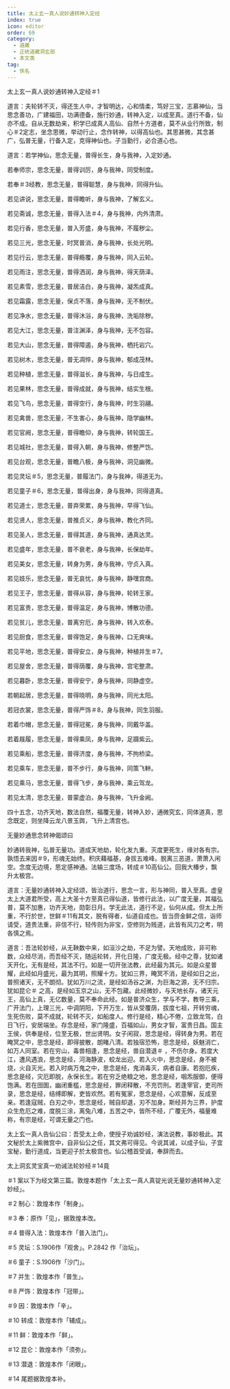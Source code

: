 ```yaml
---
title: 太上玄一真人说妙通转神入定经
index: true
icon: editor
order: 69
category:
  - 道藏
  - 正统道藏洞玄部
  - 本文类
tag:
  - 佚名
---
```


太上玄一真人说妙通转神入定经＃1  

道言：夫轮转不灭，得还生人中，才智明达，心和情柔，笃好三宝，志慕神仙，当思念善功，广建福田，功满德备，施行妙通，转神入定，以成至真。道行不备，仙亦不成。自从无数劫来，积学已成真人高仙、自然十方道者，莫不从业行所致，制心＃2定志，坐念思微，举动行止，念作转神，以得高仙也。其思甚微，其念甚广，弘普无量，行备入定，克得神仙也。子当勤行，必合道心也。  

道言：若学神仙，思念无量，普得长生，身与我神，入定妙通。  

若奉师宗，思念无量，普得训厉，身与我神，同受制度。  

若奉＃3经教，思念无量，普得聪慧，身与我神，同得升仙。  

若见讲说，思念无量，普得瞻听，身与我神，了解玄义。  

若见斋诚，思念无量，普得入法＃4，身与我神，内外清肃。  

若见行香，思念无量，普入芳盛，身与我神，不履秽尘。  

若见三光，思念无量，时冥普消，身与我神，长处光明。  

若见行云，思念无量，普得瘾覆，身与我神，同入云轮。  

若见雨注，思念无量，普得洒润，身与我神，得天荫泽。  

若见素雪，思念无量，普居洁白，身与我神，凝炁成真。  

若见霜露，思念无量，保贞不落，身与我神，无不制伏。  

若见净水，思念无量，普得沐浴，身与我神，洗垢除秽。  

若见大江，思念无量，普注渊泽，身与我神，无不包容。  

若见大山，思念无量，普得障遏，身与我神，栖托岩穴。  

若见树木，思念无量，普无凋悴，身与我神，郁成茂林。  

若见种植，思念无量，普得滋长，身与我神，与日成生。  

若见果林，思念无量，普得成就，身与我神，结实生根。  

若见飞鸟，思念无量，普得空行，身与我神，时生羽翮。  

若见禽兽，思念无量，不生害心，身与我神，隐学幽林。  

若见官阙，思念无量，普得瞻仰，身与我神，转轮国王。  

若见城社，思念无量，普得入朝，身与我神，修整严饬。  

若见台观，思念无量，普瞻八极，身与我神，洞见幽微。  

若见灵坛＃5，思念无量，普履法门，身与我神，得道无为。  

若见童子＃6，思念无量，普得出身，身与我神，同得道真。  

若见道士，思念无量，普弃荣累，身与我神，早得飞仙。  

若见贤人，思念无量，普推贞义，身与我神，教化齐同。  

若见圣人，思念无量，普得其道，身与我神，通真达灵。  

若见盛年，思念无量，普不衰老，身与我神，长保劫年。  

若见美女，思念无量，转身为男，身与我神，守贞入真。  

若见妓乐，思念无量，普无哀忧，身与我神，静嘿宫商。  

若见王子，思念无量，普得从容，身与我神，轮转王家。  

若见富贵，思念无量，普得温足，身与我神，博散功德。  

若见贫儿，思念无量，普离穷厄，身与我神，转入欢泰。  

若见厨食，思念无量，普得饱足，身与我神，口无爽味。  

若见平地，思念无量，普得安立，身与我神，种植并生＃7。  

若见屋舍，思念无量，普得荫覆，身与我神，宫宅整肃。  

若见暮卧，思念无量，普得安宁，身与我神，同静虚空。  

若朝起居，思念无量，普得晓明，身与我神，同光太阳。  

若冠衣裳，思念无量，普得严饰＃8，身与我神，同生羽服。  

若着巾帽，思念无量，普得冠冕，身与我神，同戴华盖。  

若着屐履，思念无量，普得乘凤，身与我神，足蹑紫云。  

若见乘船，思念无量，普得济度，身与我神，不拘桥梁。  

若见乘车，思念无量，普不步行，身与我神，同策飞軿。  

若见乘马，思念无量，普得飞步，身与我神，乘云驾龙。  

若见太清，思念无量，普蒙虚泊，身与我神，飞升金阙。  

四十五念，功齐天地，数法自然，福覆无量，转神入妙，通微究玄，同体道真，思念既定，则坐降云龙八景玉舆，飞升上清宫也。  

无量妙通思念转神偈颂曰  

妙通转我神，弘普无量功。道成天地劫，轮化发九重。灭度更死生，缘对各有宗。孰悟去来因＃9，形魂无始终。积庆藉福基，身拔五难峰。脱离三恶道，萧萧入闲空。念度无边境，思定感神通。法输三度场，转成＃10高仙公。回我大椿步，飘升太极宫。  

道言：无量妙通转神入定经颂，皆治道行，思念一言，形与神同，普入至真。虚皇太上大道君所受，高上大圣十方至真已得仙道，皆修行此法，以广度无量，其福弘普，莫不加惠，功齐天地，勋彰日月。学无此法，道行不足，仙何从成。但太上所重，不行於世，世鲜＃11有其文，脱有得者，仙道自成也。皆当赍金鲜之信，诣师请受，道贵法重，非信不行，轻传则为非宝，空修则为贱道，此皆有风刀之考，明各慎之焉。  

道言：吾法轮妙经，从无鞅数中来，如洹沙之劫，不足为譬。天地成败，非可称数，众经尽消，而吾经不灭，随运轮转，开化日隆，广度无极。经中之尊，犹如诸天开化，无有是经，其法不行。如是一切开张法教，此经最为其元。如是众星普耀，此经如月盛光，最为其明，照耀十方。犹如三界，晻冥不消，是经如日之出，普照诸天，无不朗彻。犹如万川之流，是经如汤谷之渊，为巨海之源，无不归宗。犹如昆仑＃ 之高，是经如玉京之山，无不包藏。此经微妙，与天地长存，诸天元王，高仙上真，无亿数量，莫不奉命此经。如是普济众生，学与不学，教导三乘，广开法门，上理三光，中调阴阳，下开万生，皆从受覆荫，拔度七祖，开转穷魂，生死伤败，莫不成就，轮转不灭，如船度人。修行是经，精心不倦，立致龙驾，白日飞行，安居端坐。存念是经，家门隆盛，百福如山，男女才智，富贵日昌。国主王侯，供奉是经，位至无极，世出贤明。女子闲寂，思念是经，得转身为男。若在晻冥之中，思念是经，即得披散，朗睹八清。若独宿恐怖，思念是经，妖魅消亡，如万人同室。若在穷山，毒兽相逢，思念是经，兽自潜退＃ ，不伤尔身。若度大江，遭风遇浪，思念是经，河海静波，蛟龙出迎。若入火中，思念是经，身不被烧，火自灭光。若入时病万鬼之中，思念是经，鬼消毒灭，病者自康。若抱厄疾，思念是经，灾厄即脱，永保长生。若在穷乏绝粮之地，思念是经，咽炁服御，便得饱满。若在囹圄，幽闭重槛，思念是经，罪闭释散，不充罚刑。若逢宰官，吏司所录，思念是经，结缚即解，吏皆欢然。若有冤家，思念是经，心欢意解，反成至亲。若逢寇贼，白刃之中，思念是经，贼自却退，刃不加身。斯经并为三界，护度众生危厄之难，度脱三涂，离兔八难，五苦之中，皆所不经，广覆无外，福量难称，有宗是经，可谓无量之门也。  

太上玄一真人告仙公曰：吾受太上命，使授子劝诚妙经，演法说教，事妙极此。其文秘於太上紫微宫中，自非仙公之任，其文弗可得见。今说其诫，以成子仙，子宜宝秘，勤行道成，当更迎子於太极宫也。仙公稽首受诚，奉辞而去。  

太上洞玄灵宝真一劝诫法轮妙经＃14竟  

＃1 案以下为经文第三篇。敦煌本题作「太上玄一真人真锭光说无量妙通转神入定妙经」。  

＃2 制心：敦煌本作「制身」。  

＃3 奉：原作「见」，据敦煌本改。  

＃4 普得入法：敦煌本作「普入法门」。  

＃5 灵坛：S.1906作「观舍」。P.2842 作「治坛」。  

＃6 童子：S.1906作「沙门」。  

＃7 并生：敦煌本作「普生」。  

＃8 严饰：敦煌本作「冠带」。  

＃9 因：敦煌本作「辛」。  

＃10 转成：敦煌本作「辅成」。  

＃11 鲜：敦煌本作「鲜」。  

＃12 昆仑：敦煌本作「须弥」。  

＃13 潜退：敦煌本作「闭眼」。  

＃14 尾题据敦煌本补。  
